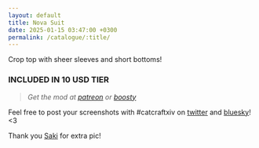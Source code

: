 ```yaml
---
layout: default
title: Nova Suit
date: 2025-01-15 03:47:00 +0300
permalink: /catalogue/:title/
---
```


Crop top with sheer sleeves and short bottoms!

### INCLUDED IN 10 USD TIER

> *Get the mod at [patreon](https://www.patreon.com/posts/nova-suit-outfit-121135615/) or [boosty](https://boosty.to/miaumori/posts/bad2d46b-9f56-4fd5-b8e0-4363c32a88ed?share=post_link)*

Feel free to post your screenshots with #catcraftxiv on [twitter](https://x.com/hashtag/catcraftxiv) and [bluesky](https://bsky.app/hashtag/catcraftxiv)! <3

Thank you [Saki](https://x.com/PhotosmithSaki) for extra pic!